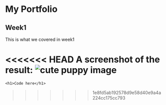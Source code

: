 # My Portfolio
## Week1
This is what we covered in week1

<<<<<<< HEAD
A screenshot of the result:
![cute puppy image](images/puppy.jpeg)
=======
```
<h1>Code here</h1>
```
>>>>>>> 1e8fd5ab192578d9e58d40e9a4a224cc175cc793
